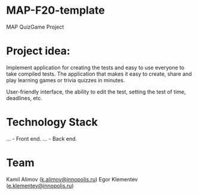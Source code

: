 # MAP-F20-template
MAP QuizGame Project

# Project idea:
Implement application for creating the tests and easy to use everyone to take compiled tests. The application that makes it easy to create, share and play learning games or trivia quizzes in minutes.

User-friendly interface, the ability to edit the test, setting the test of time, deadlines, etc.

# Technology Stack
... - Front end.
... - Back end.


# Team
Kamil Alimov (k.alimov@innopolis.ru)
Egor Klementev (e.klementev@innopolis.ru)
